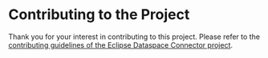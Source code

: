 # Contributing to the Project

Thank you for your interest in contributing to this project. Please refer to the
[contributing guidelines of the Eclipse Dataspace Connector project](https://github.com/eclipse-edc/docs/blob/main/CONTRIBUTING.md).
